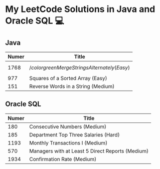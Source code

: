 # My LeetCode Solutions in Java and Oracle SQL 💻 #

## Java ##

Numer         | Title
------------- | -----------------------------------
1768          | $${/color{green}Merge Strings Alternately (Easy)}$$
977           | Squares of a Sorted Array (Easy)
151           | Reverse Words in a String (Medium)

## Oracle SQL ##

Numer         | Title
------------- | -----------------------------------
180          | Consecutive Numbers (Medium)
185           | Department Top Three Salaries (Hard)
1193           | Monthly Transactions I (Medium)
570           | Managers with at Least 5 Direct Reports (Medium)
1934           | Confirmation Rate (Medium)
